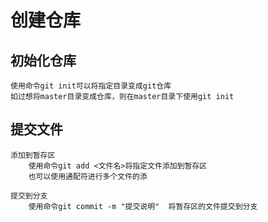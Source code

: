 # 创建仓库

## 初始化仓库

    使用命令git init可以将指定目录变成git仓库
    如过想将master目录变成仓库，则在master目录下使用git init
    

## 提交文件
    添加到暂存区
        使用命令git add <文件名>将指定文件添加到暂存区
        也可以使用通配符进行多个文件的添
    
    提交到分支
        使用命令git commit -m "提交说明"  将暂存区的文件提交到分支